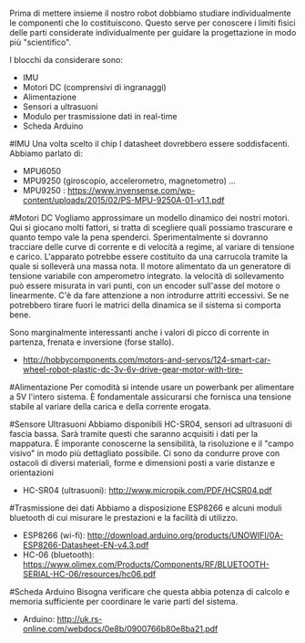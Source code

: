 Prima di mettere insieme il nostro robot dobbiamo studiare individualmente le componenti che lo costituiscono.
Questo serve per conoscere i limiti fisici delle parti considerate individualmente per guidare la progettazione in modo più "scientifico".

I blocchi da considerare sono:

- IMU
- Motori DC (comprensivi di ingranaggi)
- Alimentazione
- Sensori a ultrasuoni
- Modulo per trasmissione dati in real-time
- Scheda Arduino

#IMU
Una volta scelto il chip I datasheet dovrebbero essere soddisfacenti.
Abbiamo parlato di:
- MPU6050
- MPU9250 (giroscopio, accelerometro, magnetometro)
...
- MPU9250 : https://www.invensense.com/wp-content/uploads/2015/02/PS-MPU-9250A-01-v1.1.pdf

#Motori DC
Vogliamo approssimare un modello dinamico dei nostri motori.
Qui si giocano molti fattori, si tratta di scegliere quali possiamo trascurare e quanto tempo vale la pena spenderci.
Sperimentalmente si dovranno tracciare delle curve di corrente e di velocità a regime, al variare di tensione e carico.
L'apparato potrebbe essere costituito da una carrucola tramite la quale si solleverà una massa nota.
Il motore alimentato da un generatore di tensione variabile con amperometro integrato.
la velocità di sollevamento può essere misurata in vari punti, con un encoder sull'asse del motore o linearmente.
C'è da fare attenzione a non introdurre attriti eccessivi.
Se ne potrebbero tirare fuori le matrici della dinamica se il sistema si comporta bene.

Sono marginalmente interessanti anche i valori di picco di corrente in partenza, frenata e inversione (forse stallo).
- http://hobbycomponents.com/motors-and-servos/124-smart-car-wheel-robot-plastic-dc-3v-6v-drive-gear-motor-with-tire-

#Alimentazione
Per comodità si intende usare un powerbank per alimentare a 5V l'intero sistema.
È fondamentale assicurarsi che fornisca una tensione stabile al variare della carica e della corrente erogata.

#Sensore Ultrasuoni
Abbiamo disponibili HC-SR04, sensori ad ultrasuoni di fascia bassa.
Sarà tramite questi che saranno acquisiti i dati per la mappatura.
É imporante conoscerne la sensibilità, la risoluzione e il "campo visivo" in modo più dettagliato possibile.
Ci sono da condurre prove con ostacoli di diversi materiali, forme e dimensioni posti a varie distanze e orientazioni
- HC-SR04 (ultrasuoni): http://www.micropik.com/PDF/HCSR04.pdf

#Trasmissione dei dati
Abbiamo a disposizione ESP8266 e alcuni moduli bluetooth di cui misurare le prestazioni e la facilità di utilizzo.
- ESP8266 (wi-fi): http://download.arduino.org/products/UNOWIFI/0A-ESP8266-Datasheet-EN-v4.3.pdf
- HC-06 (bluetooth): https://www.olimex.com/Products/Components/RF/BLUETOOTH-SERIAL-HC-06/resources/hc06.pdf

#Scheda Arduino
Bisogna verificare che questa abbia potenza di calcolo e memoria sufficiente per coordinare le varie parti del sistema.
- Arduino: http://uk.rs-online.com/webdocs/0e8b/0900766b80e8ba21.pdf
